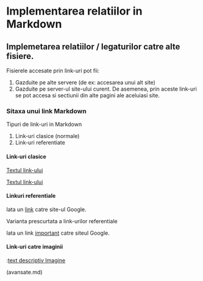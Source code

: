 # Implementarea relatiilor in Markdown

## Implemetarea relatiilor / legaturilor catre alte fisiere.

Fisierele accesate prin link-uri pot fii:
  1. Gazduite pe alte servere (de ex: accesarea unui alt site)
  2. Gazduite pe server-ul site-ului curent.
De asemenea, prin aceste link-uri se pot accesa si sectiunii din alte pagini ale aceluiasi  site.

### Sitaxa unui link Markdown

Tipuri de link-uri in Markdown
  1. Link-uri clasice (normale)
  2. Link-uri referentiate

#### Link-uri clasice

[Textul link-ului](https://google.com)

[Textul link-ului](https://google.com "Acecesare site Google")

#### Linkuri referentiale

Iata un [link][link1] catre site-ul Google.

[link1]: https://google.com/

Varianta prescurtata a link-urilor referentiale

Iata un link [important] catre siteul Google.

[important]: https://google.com/

#### Link-uri catre imaginii

:[text descriptiv Imagine](img)

(avansate.md)



